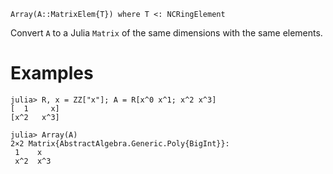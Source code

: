 ```
Array(A::MatrixElem{T}) where T <: NCRingElement
```

Convert `A` to a Julia `Matrix` of the same dimensions with the same elements.

# Examples

```jldoctest; setup = :(using AbstractAlgebra)
julia> R, x = ZZ["x"]; A = R[x^0 x^1; x^2 x^3]
[  1     x]
[x^2   x^3]

julia> Array(A)
2×2 Matrix{AbstractAlgebra.Generic.Poly{BigInt}}:
 1    x
 x^2  x^3
```
